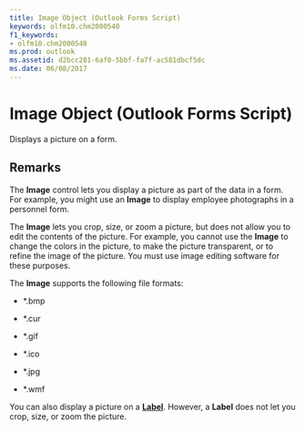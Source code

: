 ```yaml
---
title: Image Object (Outlook Forms Script)
keywords: olfm10.chm2000540
f1_keywords:
- olfm10.chm2000540
ms.prod: outlook
ms.assetid: d2bcc281-6af0-5bbf-fa7f-ac581dbcf5dc
ms.date: 06/08/2017
---
```



# Image Object (Outlook Forms Script)

Displays a picture on a form.


## Remarks

The  **Image** control lets you display a picture as part of the data in a form. For example, you might use an **Image** to display employee photographs in a personnel form.

The  **Image** lets you crop, size, or zoom a picture, but does not allow you to edit the contents of the picture. For example, you cannot use the **Image** to change the colors in the picture, to make the picture transparent, or to refine the image of the picture. You must use image editing software for these purposes.

The  **Image** supports the following file formats:


- *.bmp
    
- *.cur
    
- *.gif
    
- *.ico
    
- *.jpg
    
- *.wmf
    


You can also display a picture on a  **[Label](Outlook.label.md)**. However, a  **Label** does not let you crop, size, or zoom the picture.<P>


